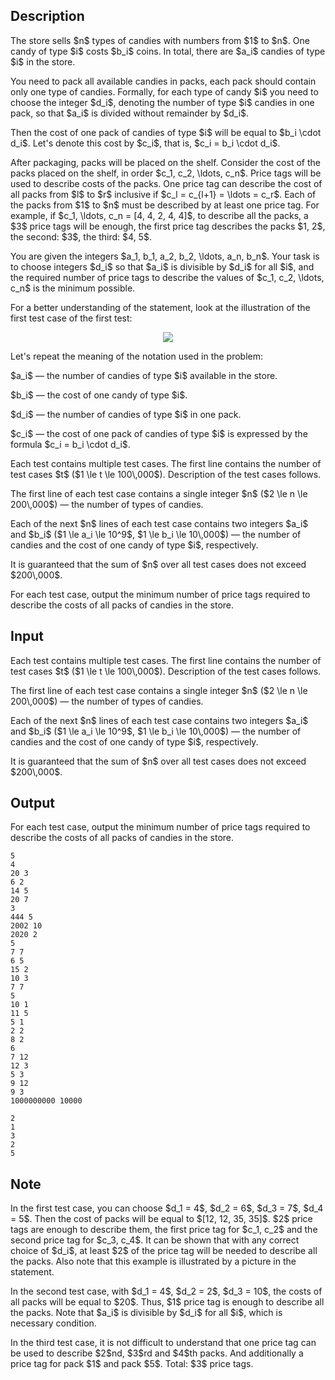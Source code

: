 ## Description

<div><p>The store sells $n$ types of candies with numbers from $1$ to $n$. One candy of type $i$ costs $b_i$ coins. In total, there are $a_i$ candies of type $i$ in the store.</p><p>You need to pack all available candies in packs, each pack should contain only one type of candies. Formally, for each type of candy $i$ you need to choose the integer $d_i$, denoting the number of type $i$ candies in one pack, so that $a_i$ is divided without remainder by $d_i$.</p><p>Then the cost of one pack of candies of type $i$ will be equal to $b_i \cdot d_i$. Let's denote this cost by $c_i$, that is, $c_i = b_i \cdot d_i$.</p><p>After packaging, packs will be placed on the shelf. Consider the cost of the packs placed on the shelf, in order $c_1, c_2, \ldots, c_n$. Price tags will be used to describe costs of the packs. One price tag can describe the cost of all packs from $l$ to $r$ inclusive if $c_l = c_{l+1} = \ldots = c_r$. Each of the packs from $1$ to $n$ must be described by at least one price tag. For example, if $c_1, \ldots, c_n = [4, 4, 2, 4, 4]$, to describe all the packs, a $3$ price tags will be enough, the first price tag describes the packs $1, 2$, the second: $3$, the third: $4, 5$.</p><p>You are given the integers $a_1, b_1, a_2, b_2, \ldots, a_n, b_n$. Your task is to choose integers $d_i$ so that $a_i$ is divisible by $d_i$ for all $i$, and the required number of price tags to describe the values of $c_1, c_2, \ldots, c_n$ is the minimum possible.</p><p>For a better understanding of the statement, look at the illustration of the first test case of the first test:</p><center> <img class="tex-graphics" src="file://gaBznN0k.png" style="max-width: 100.0%;max-height: 100.0%;"> </center><p>Let's repeat the meaning of the notation used in the problem:</p><p>$a_i$&nbsp;— the number of candies of type $i$ available in the store.</p><p>$b_i$&nbsp;— the cost of one candy of type $i$.</p><p>$d_i$&nbsp;— the number of candies of type $i$ in one pack.</p><p>$c_i$&nbsp;— the cost of one pack of candies of type $i$ is expressed by the formula $c_i = b_i \cdot d_i$.</p></div><div class="input-specification"><p>Each test contains multiple test cases. The first line contains the number of test cases $t$ ($1 \le t \le 100\,000$). Description of the test cases follows.</p><p>The first line of each test case contains a single integer $n$ ($2 \le n \le 200\,000$)&nbsp;— the number of types of candies.</p><p>Each of the next $n$ lines of each test case contains two integers $a_i$ and $b_i$ ($1 \le a_i \le 10^9$, $1 \le b_i \le 10\,000$)&nbsp;— the number of candies and the cost of one candy of type $i$, respectively.</p><p>It is guaranteed that the sum of $n$ over all test cases does not exceed $200\,000$.</p></div><div class="output-specification"><p>For each test case, output the minimum number of price tags required to describe the costs of all packs of candies in the store.</p></div>

## Input

<p>Each test contains multiple test cases. The first line contains the number of test cases $t$ ($1 \le t \le 100\,000$). Description of the test cases follows.</p><p>The first line of each test case contains a single integer $n$ ($2 \le n \le 200\,000$)&nbsp;— the number of types of candies.</p><p>Each of the next $n$ lines of each test case contains two integers $a_i$ and $b_i$ ($1 \le a_i \le 10^9$, $1 \le b_i \le 10\,000$)&nbsp;— the number of candies and the cost of one candy of type $i$, respectively.</p><p>It is guaranteed that the sum of $n$ over all test cases does not exceed $200\,000$.</p>

## Output

<p>For each test case, output the minimum number of price tags required to describe the costs of all packs of candies in the store.</p>





```input1|2,3,4,5,6,11,12,13,14,15,16,23,24,25,26,27,28,29
5
4
20 3
6 2
14 5
20 7
3
444 5
2002 10
2020 2
5
7 7
6 5
15 2
10 3
7 7
5
10 1
11 5
5 1
2 2
8 2
6
7 12
12 3
5 3
9 12
9 3
1000000000 10000
```




```output1
2
1
3
2
5
```



## Note

<p>In the first test case, you can choose $d_1 = 4$, $d_2 = 6$, $d_3 = 7$, $d_4 = 5$. Then the cost of packs will be equal to $[12, 12, 35, 35]$. $2$ price tags are enough to describe them, the first price tag for $c_1, c_2$ and the second price tag for $c_3, c_4$. It can be shown that with any correct choice of $d_i$, at least $2$ of the price tag will be needed to describe all the packs. Also note that this example is illustrated by a picture in the statement.</p><p>In the second test case, with $d_1 = 4$, $d_2 = 2$, $d_3 = 10$, the costs of all packs will be equal to $20$. Thus, $1$ price tag is enough to describe all the packs. Note that $a_i$ is divisible by $d_i$ for all $i$, which is necessary condition.</p><p>In the third test case, it is not difficult to understand that one price tag can be used to describe $2$nd, $3$rd and $4$th packs. And additionally a price tag for pack $1$ and pack $5$. Total: $3$ price tags.</p>

